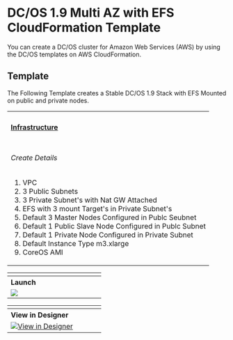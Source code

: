 # DC/OS 1.9 Multi AZ with EFS CloudFormation Template

You can create a DC/OS cluster for Amazon Web Services (AWS) by using the DC/OS templates on AWS CloudFormation.

## Template
The Following Template creates a Stable DC/OS 1.9 Stack with EFS Mounted on public and private nodes.

<table width="100%">
    <tr>
        <th align="left" colspan="2"><h4><a href="https://github.com/ali-shaikh1190/awsomesos/blob/master/cloudformation/multi-master-multi-az-efs.yaml">Infrastructure</a></h4></th>
    </tr>
    <tr>
        <td>
            <h6>Create Details</h6>
            <ol>
             <li>VPC</li>
             <li>3 Public Subnets</li>
             <li>3 Private Subnet's with Nat GW Attached</li>
             <li>EFS with 3 mount Target's in Private Subnet's</li>
             <li> Default 3 Master Nodes Configured in Publc Seubnet</li>
             <li> Default 1 Public Slave Node Configured in Publc Subnet</li>
             <li> Default 1 Private Node Configured in Private Subnet</li>
             <li> Default Instance Type m3.xlarge</li>
             <li> CoreOS AMI</li>
             </ol>
          </td>
   </tr>
 </table>
 
<table width="100%">
          <tr>
            <td nowrap width="200" valign="top">
            </tr>
                <tr>
                    <th align="left">Launch</th>
                </tr>
                <tr>
                    <td>
                        <a href="https://console.aws.amazon.com/cloudformation/home?#/stacks/new?&templateURL=https://github.com/ali-shaikh1190/awsomesos/blob/master/cloudformation/multi-master-multi-az-efs.yaml" target="_blank"><img src="https://s3.amazonaws.com/cloudformation-examples/cloudformation-launch-stack.png"></a>
                    </td>
                </tr >
 </table>
 
<table width="100"%>
           <td nowrap width="200" valign="top">
                <tr>
                    <th align="left">View in Designer</th>
                </tr>
                <tr>
                    <td nowrap width="200">
                        <a href="https://console.aws.amazon.com/cloudformation/designer/home?region=useast-1&templateURL=https://github.com/ali-shaikh1190/awsomesos/blob/master/cloudformation/multi-master-multi-az-efs.yaml" target="_blank"><img src="https://s3-ap-southeast-1.amazonaws.com/uploads-ap.hipchat.com/6719/959520/BSe6syEHbZP8Yhw/template1-designer.png" width:40% alt="View in Designer"></a>
                    </td>
               </tr>
</table>